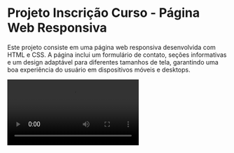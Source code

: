 # Projeto Inscrição Curso - Página Web Responsiva

Este projeto consiste em uma página web responsiva desenvolvida com HTML e CSS. A página inclui um formulário de contato, seções informativas e um design adaptável para diferentes tamanhos de tela, garantindo uma boa experiência do usuário em dispositivos móveis e desktops.

<video src="images/tela-projeto.mp4">

## Tecnologias Utilizadas

- **HTML5**: Estruturação do conteúdo da página.
- **CSS3**: Estilização e responsividade da página.
- **Google Fonts**: Uso da fonte "Coming Soon" para estilização de texto.

## Funcionalidades

- **Layout Responsivo**: A página se adapta a diferentes tamanhos de tela, desde dispositivos móveis até desktops.
- **Formulário de Contato**: Um formulário funcional para coleta de dados do usuário (nome, telefone e e-mail).
- **Seções Informativas**: Três seções com ícones e textos explicativos.
- **Design Moderno**: Uso de cores, espaçamentos e imagens para criar uma interface agradável.

## Como Usar

1. Clone o repositório:
   ```bash
   git clone https://github.com/DanieleZancan/Pagina-Inscricao-Curso.git
Navegue até o diretório do projeto:

bash

cd Pagina-Inscricao-Curso  
Abra o arquivo index.html no seu navegador:

bash

open index.html
Estrutura do Projeto

Pagina-Inscricao-Curso/  
├── index.html  
├── css/  
│   └── styles.css  
├── images/  
│   ├── logo.png  
│   ├── header_bg.png  
│   ├── icon.png  
│   └── arrow.png  
└── README.md  

**Responsividade**  
O projeto foi desenvolvido com foco em responsividade, utilizando media queries para ajustar o layout em diferentes tamanhos de tela:

1024px: Ajustes para tablets e telas menores.

768px: Ajustes para dispositivos móveis.

**Contribuição**  
Contribuições são bem-vindas! Sinta-se à vontade para abrir uma issue ou enviar um pull request.

**Licença**  
Este projeto está licenciado sob a MIT License.

**Desenvolvido por Danny Zancan**
